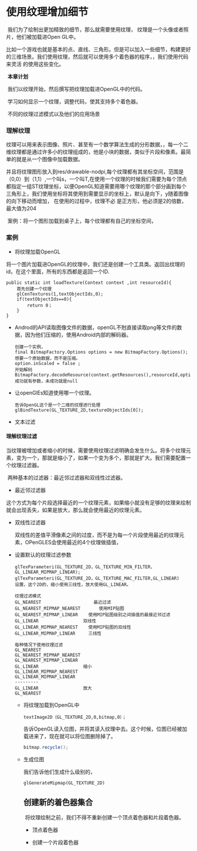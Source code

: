 # 使用纹理增加细节

​	我们为了绘制出更加精致的细节，那么就需要使用纹理， 纹理是一个头像或者照片，他们被加载进Open GL中。

​	比如一个游戏也就是基本的点、直线、三角形。但是可以加入一些细节，构建更好的三维场景。我们使用纹理，然后就可以使用多个着色器的程序，，我们使用代码来灵活 的使用这些变化。

​	**本章计划**

​	我们以纹理开始，然后撰写把纹理加载进OpenGL中的代码。

​	学习如何显示一个纹理，调整代码，使其支持多个着色器。

​	不同的纹理过滤模式以及他们的应用场景

### 理解纹理

​	纹理可以用来表示图像、照片、甚至有一个数学算法生成的分形数据，，每一个二维纹理都是通过许多小的纹理组成的，他是小块的数据，类似于片段和像素。最简单的就是从一个图像中加载数据。

​	并且将纹理图形放入到res/drawable-nodpi,每个纹理都有其坐标空间，范围是（0,0）到（1,1）,一个叫s，一个叫T,在使用一个纹理的时候我们需要为每个顶点都指定一组ST纹理坐标，以便OpenGL知道需要用哪个纹理的那个部分画到每个三角形上，我们使用坐标将其使用到需要显示的坐标上，默认是向下，y随着图像的向下移动而增加， 在使用的过程中，纹理不必 是正方形，他必须是2的倍数，最大值为204



​	案例：将一个图形加载到桌子上，每个纹理都有自己的坐标空间，



###  案例

-  将纹理加载OpenGL

  将一个图片加载进OpenGL的纹理中，我们还是创建一个工具类。返回出纹理的id，在这个里面，所有的东西都是返回一个ID.

```
public static int loadTexture(Context context ,int resourceId){
    首先创建一个纹理
    glCenTextures(1,textObjectIds,0);
    if(textObjectIds==0){
    	return 0；    
    }
}
```

- Androd的API读取图像文件的数据，openGL不尅直接读取png等文件的数据，因为他们压缩的，使用Android内部的解码器。

  ```
  创建一个实例，
  final BitmapFactory.Options options = new BitmapFactory.Options();
  想要一个原始数据，而不是压缩。
  option.inScaled = false ;
  开始解码
  BitmapFactory.decodeResource(context.getResources(),resourceId,option);
  成功就有参数，未成功就是null
  ```

- 让openGlEs知道使用哪一个纹理。

  ```
  告诉OpenGL这个是一个二维的纹理进行处理
  glBindTexture(GL_TEXTURE_2D,textureObjectIds[0]);
  ```

- 文本过滤

#### 理解纹理过滤

​	当纹理被增加或者缩小的时候，需要使用纹理过滤明确会发生什么。将多个纹理元素，变为一个，那就是缩小了，如果一个变为多个，那就是扩大。我们需要配置一个纹理过滤器。

​	两种基本的过滤器：最近邻过滤器和双线性过滤器。

-  最近邻过滤器

  这个方式为每个片段选择最近的一个纹理元素，如果缩小就没有足够的纹理来绘制就会出现丢失，如果是放大，那么就会使用最近的纹理元素。

- 双线性过滤器

  双线性的差值平滑像素之间的过度，而不是为每一个片段使用最近的纹理元素，OPenGLES会使用最近的4个纹理做插值，

- 设置默认的纹理过滤参数

  ```
  glTexParameteri(GL_TEXTURE_2D，GL_TEXTURE_MIN_FILTER，GL_LINEAR_MIPMAP_LINEAR);
  glTexParameteri(GL_TEXTURE_2D，GL_TEXTURE_MAC_FILTER,GL_LINEAR)
  设置，这个2D的，缩小使用三线性，放大使用GL_LINEAR。
  ```

  ````
  纹理过滤模式
  GL_NEAREST					最近过滤
  GL_NEAREST_MIPMAP_NEAREST 	  使用MIP贴图
  GL_NEAREST_MIPMAP_LINEAR 	  使用MIP贴图级别之间插值的最接近邻过滤
  GL_LINEAR					双线性
  GL_LINEAR_MIPMAP_NEAREST 	  使用MIP贴图的双线性
  GL_LINEAR_MIPMAP_LINEAR 	  三线性
  
  每种情况下使用纹理过滤
  GL_NEAREST
  GL_NEAREST_MIPMAP_NEAREST
  GL_NEAREST_MIPMAP_LINEAR
  GL_LINEAR					缩小
  GL_LINEAR_MIPMAP_NEAREST
  GL_LINEAR_MIPMAP_LINEAR
  ---------
  GL_LINEAR					放大
  GL_NEAREST
  ````

  - 将纹理加载到OpenGL中

    ```
    textImage2D（GL_TEXTURE_2D,0,bitmap,0）；
    ```

    告诉OpenGL读入位图，并将其读入纹理中去。这个时候，位图已经被加载进来了，现在就可以将位图删除掉了。

    ```scala
    bitmap.recycle();
    ```

  - 生成位图

    我们告诉他们生成什么级别的，

    ```
    glGenerateMipmap(GL_TEXTURE_2D)
    ```

    ## 创建新的着色器集合

    ​	将纹理绘制之前，我们不得不重新创建一个顶点着色器和片段着色器。

    - 顶点着色器

    - 创建一个片段着色器


